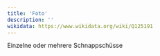 ```yaml
---
title: 'Foto'
description: ''
wikidata: https://www.wikidata.org/wiki/Q125191
---
```


Einzelne oder mehrere Schnappschüsse
